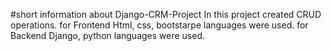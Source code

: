 #short information about Django-CRM-Project
In this project created CRUD operations.
for Frontend Html, css, bootstarpe languages were used.
for Backend Django, python languages were used.

